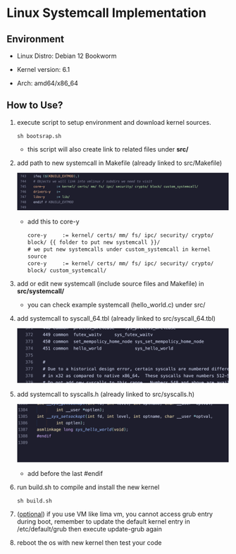 # Linux Systemcall Implementation

## Environment

- Linux Distro: Debian 12 Bookworm

- Kernel version: 6.1

- Arch: amd64/x86_64

## How to Use?

1. execute script to setup environment and download kernel sources.

   ```shell
   sh bootsrap.sh
   ```

   - this script will also create link to related files under **src/**

2. add path to new systemcall in Makefile (already linked to src/Makefile)

   ![place to edit in Makefile](assets/Makefile.png)

   - add this to core-y

     ```shell
     core-y		:= kernel/ certs/ mm/ fs/ ipc/ security/ crypto/ block/ {{ folder to put new systemcall }}/
     # we put new systemcalls under custom_systemcall in kernel source
     core-y		:= kernel/ certs/ mm/ fs/ ipc/ security/ crypto/ block/ custom_systemcall/
     ```

3. add or edit new systemcall (include source files and Makefile) in **src/systemcall/**

   - you can check example systemcall (hello_world.c) under src/

4. add systemcall to syscall_64.tbl (already linked to src/syscall_64.tbl)

   ![place to edit in syscall_64.tbl](assets/syscall_64_tbl.png)

5. add systemcall to syscalls.h (already linked to src/syscalls.h)

   ![place to edit in syscalls.h](assets/syscalls_h.png)

   - add before the last #endif

6. run build.sh to compile and install the new kernel

   ```shell
   sh build.sh
   ```

7. ([optional](https://unix.stackexchange.com/questions/198003/set-the-default-kernel-in-grub)) if you use VM like lima vm, you cannot access grub entry during boot, remember to update the default kernel entry in /etc/default/grub then execute update-grub again

8. reboot the os with new kernel then test your code
